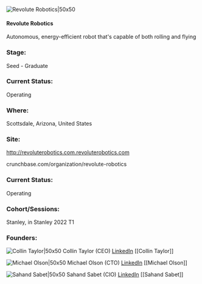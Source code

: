 

![Revolute Robotics|50x50](https://apimg.techstars.com/profiles/1663286170046_290236.png)

#### Revolute Robotics
Autonomous, energy-efficient robot that's capable of both rolling and flying

### Stage: 
Seed - Graduate 

### Current Status: 
Operating

### Where:
Scottsdale, Arizona, United States

### Site:
http://revoluterobotics.com.revoluterobotics.com



crunchbase.com/organization/revolute-robotics

### Current Status: 
Operating

### Cohort/Sessions: 
Stanley, in Stanley 2022 T1

### Founders: 

![Collin Taylor|50x50](https://www.f6s.com/static-resource/images/profile-placeholder-user.jpg) Collin Taylor (CEO) [LinkedIn](https://linkedin.com/in/collinztaylor) [[Collin Taylor]]

![Michael Olson|50x50]() Michael Olson (CTO) [LinkedIn](https://) [[Michael Olson]]

![Sahand Sabet|50x50]() Sahand Sabet (CIO) [LinkedIn](https://linkedin.com/in/sahand-sabet-86212a109) [[Sahand Sabet]]


